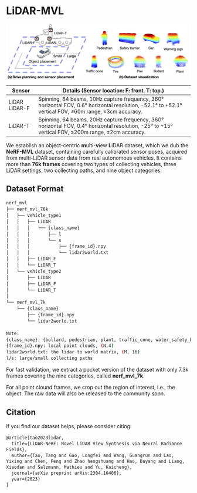 # LiDAR-MVL

![dataset_vis.png](../assets/dataset_vis.png)

| Sensor                        | Details (Sensor location: F: front. T: top.)                 |
| ----------------------------- | ------------------------------------------------------------ |
| LiDAR                 LiDAR-F | Spinning, 64 beams, 10Hz capture frequency, 360° horizontal FOV, 0.6° horizontal resolution, -52.1° to +52.1° vertical FOV, ≤60m range, ±3cm accuracy. |
| LiDAR-T                       | Spinning, 64 beams, 20Hz capture frequency, 360° horizontal FOV, 0.4° horizontal resolution, -25° to +15° vertical FOV, ≤200m range, ±2cm accuracy. |

We establish an object-centric **m**ulti-**v**iew **L**iDAR dataset, which we
dub the **NeRF-MVL** dataset, containing carefully calibrated sensor poses,
acquired from multi-LiDAR sensor data from real autonomous vehicles. It contains
more than **76k frames** covering two types of collecting vehicles, three LiDAR
settings, two collecting paths, and nine object categories.



## Dataset Format

```bash
nerf_mvl
├── nerf_mvl_76k
│   ├── vehicle_type1
│   │   ├── LiDAR
│   │   │   └── {class_name}
│   │   │       ├── l
│   │   │       └── s
│   │   │           ├── {frame_id}.npy
│   │   │           └── lidar2world.txt
│   │   ├── LiDAR_F
│   │   └── LiDAR_T
│   └── vehicle_type2
│       ├── LiDAR
│       ├── LiDAR_F
│       └── LiDAR_T
│
└── nerf_mvl_7k
    └── {class_name}
        ├── {frame_id}.npy
        └── lidar2world.txt

Note:
{class_name}: {bollard, pedestrian, plant, traffic_cone, water_safety_barrier, car, pier, tire, warning_sign}
{frame_id}.npy: local point clouds, (N,4)
lidar2world.txt: the lidar to world matrix, (M, 16)
l/s: large/small collecting paths
```

For fast validation, we extract a  pocket version of the dataset with only 7.3k
frames covering the nine categories, called **nerf_mvl_7k**.

For all point clound frames, we  crop out the region of interest, i.e., the
object. The raw data will also be released to the community soon.



## Citation
If you find our dataset helps, please consider citing:

```
@article{tao2023lidar,
  title={LiDAR-NeRF: Novel LiDAR View Synthesis via Neural Radiance Fields},
  author={Tao, Tang and Gao, Longfei and Wang, Guangrun and Lao, Yixing and Chen, Peng and Zhao hengshuang and Hao, Dayang and Liang, Xiaodan and Salzmann, Mathieu and Yu, Kaicheng},
  journal={arXiv preprint arXiv:2304.10406},
  year={2023}
}
```
